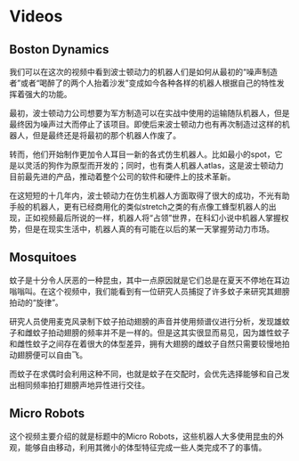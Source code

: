# Videos

## Boston Dynamics

我们可以在这次的视频中看到波士顿动力的机器人们是如何从最初的“噪声制造者”或者“喝醉了的两个人抬着沙发”变成如今各种各样的机器人根据自己的特性发挥着强大的功能。

最初，波士顿动力公司想要为军方制造可以在实战中使用的运输随队机器人，但是最终因为噪声过大而停止了该项目。即使后来波士顿动力也有再次制造过这样的机器人，但是最终还是将最初的那个机器人作废了。

转而，他们开始制作更加令人耳目一新的各式仿生机器人。比如最小的spot，它是以灵活的狗作为原型而开发的；同时，也有类人机器人atlas，这是波士顿动力目前最先进的产品，推动着整个公司的软件和硬件上的技术革新。

在这短短的十几年内，波士顿动力在仿生机器人方面取得了很大的成功，不光有助手般的机器人，更有已经商用化的类似stretch之类的有点像工蜂型机器人的出现，正如视频最后所说的一样，机器人将“占领”世界，在科幻小说中机器人掌握权势，但是在现实生活中，机器人真的有可能在以后的某一天掌握劳动力市场。

## Mosquitoes

蚊子是十分令人厌恶的一种昆虫，其中一点原因就是它们总是在夏天不停地在耳边嗡嗡叫。在这个视频中，我们能看到有一位研究人员捕捉了许多蚊子来研究其翅膀拍动的“旋律”。

研究人员使用麦克风录制下蚊子拍动翅膀的声音并使用频谱仪进行分析，发现雄蚊子和雌蚊子拍动翅膀的频率并不是一样的。但是这其实很显而易见，因为雄性蚊子和雌性蚊子之间存在着很大的体型差异，拥有大翅膀的雌蚊子自然只需要较慢地拍动翅膀便可以自由飞。

而蚊子在求偶时会利用这种不同，也就是蚊子在交配时，会优先选择能够和自己发出相同频率拍打翅膀声地异性进行交往。



## Micro Robots

这个视频主要介绍的就是标题中的Micro Robots，这些机器人大多使用昆虫的外观，能够自由移动，利用其微小的体型特征完成一些人类完成不了的事情。